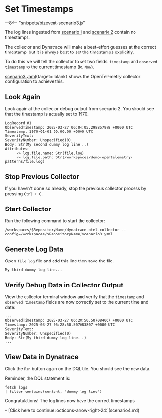 # Set Timestamps

--8<-- "snippets/bizevent-scenario3.js"

The log lines ingested from [scenario 1](scenario1.md) and [scenario 2](scenario2.md) contain no timestamps.

The collector and Dynatrace will make a best-effort guesses at the correct timestamp, but it is always best to set the timestamps explicitly.

To do this we will tell the collector to set two fields: `timestamp` and `observed timestamp` to the current timestamp (ie. `Now`).

[scenario3.yaml](https://github.com/Dynatrace/demo-opentelemetry-patterns/blob/main/scenario3.yaml){target=_blank} shows the OpenTelemetry collector configuration to achieve this.

## Look Again

Look again at the collector debug output from scenario 2. You should see that the timestamp is actually set to 1970.

```
LogRecord #1
ObservedTimestamp: 2025-03-27 06:04:05.298857978 +0000 UTC
Timestamp: 1970-01-01 00:00:00 +0000 UTC
SeverityText: 
SeverityNumber: Unspecified(0)
Body: Str(My second dummy log line...)
Attributes:
     -> log.file.name: Str(file.log)
     -> log.file.path: Str(/workspaces/demo-opentelemetry-patterns/file.log)
```

## Stop Previous Collector

If you haven't done so already, stop the previous collector process by pressing `Ctrl + C`.

## Start Collector

Run the following command to start the collector:

``` { "name": "[background] run otel collector scenario 3" }
/workspaces/$RepositoryName/dynatrace-otel-collector --config=/workspaces/$RepositoryName/scenario3.yaml
```

## Generate Log Data

Open `file.log` file and add this line then save the file.

```
My third dummy log line...
```

## Verify Debug Data in Collector Output

View the collector terminal window and verify that the `timestamp` and `observed timestamp` fields are now correctly set to the current time and date:

```
...
ObservedTimestamp: 2025-03-27 06:28:50.507084067 +0000 UTC
Timestamp: 2025-03-27 06:28:50.507083807 +0000 UTC
SeverityText: 
SeverityNumber: Unspecified(0)
Body: Str(My third dummy log line...)
...
```

## View Data in Dynatrace

Click the `Run` button again on the DQL tile. You should see the new data.

Reminder, the DQL statement is:

```
fetch logs
| filter contains(content, "dummy log line")
```

Congratulations! The log lines now have the correct timestamps.

<div class="grid cards" markdown>
- [Click here to continue :octicons-arrow-right-24:](scenario4.md)
</div>
